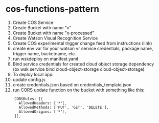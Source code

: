# cos-functions-pattern


1. Create COS Service
1. Create Bucket with name "x"
1. Create Bucket with name "x-processed"
1. Create Watson Visual Recognition Service
1. Create COS experimental trigger change feed from instructions (link)
1. create env var for your watson vr service credentials, package name, trigger name, bucketname, etc.
1. run wskdeploy on manifest.yaml 
1. Bind service credentials for created cloud object storage dependency (bx wsk service bind cloud-object-storage cloud-object-storage)
1. To deploy local app: 
1. update config.js
1. create credentials.json based on credentials_template.json
1. run CORS update function on the bucket with something like this:
```
    CORSRules: [{
      AllowedHeaders: ['*'],
      AllowedMethods: ['PUT', 'GET', 'DELETE'],
      AllowedOrigins: ['*'],
    }],
```
